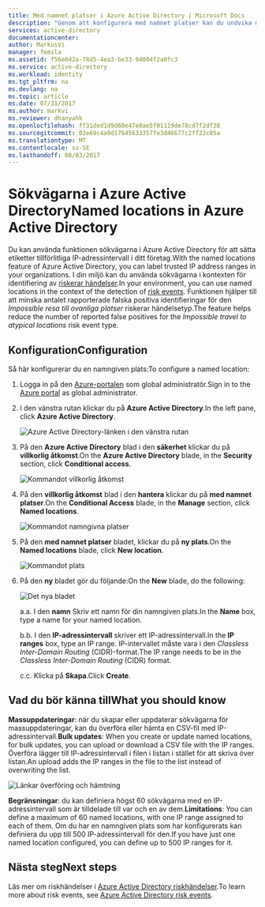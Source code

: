 ```yaml
---
title: Med namnet platser i Azure Active Directory | Microsoft Docs
description: "Genom att konfigurera med namnet platser kan du undvika med IP-adresser som ägs av organisationen generera falska positiva identifieringar för Impossible reser till ovanliga platser risk händelsetyp."
services: active-directory
documentationcenter: 
author: MarkusVi
manager: femila
ms.assetid: f56e042a-78d5-4ea3-be33-94004f2a0fc3
ms.service: active-directory
ms.workload: identity
ms.tgt_pltfrm: na
ms.devlang: na
ms.topic: article
ms.date: 07/31/2017
ms.author: markvi
ms.reviewer: dhanyahk
ms.openlocfilehash: ff31ded1d9d60e47e0ae5f01119de78cd7f2df38
ms.sourcegitcommit: 02e69c4a9d17645633357fe3d46677c2ff22c85a
ms.translationtype: MT
ms.contentlocale: sv-SE
ms.lasthandoff: 08/03/2017
---
```

# <a name="named-locations-in-azure-active-directory"></a><span data-ttu-id="55571-103">Sökvägarna i Azure Active Directory</span><span class="sxs-lookup"><span data-stu-id="55571-103">Named locations in Azure Active Directory</span></span>

<span data-ttu-id="55571-104">Du kan använda funktionen sökvägarna i Azure Active Directory för att sätta etiketter tillförlitliga IP-adressintervall i ditt företag.</span><span class="sxs-lookup"><span data-stu-id="55571-104">With the named locations feature of Azure Active Directory, you can label trusted IP address ranges in your organizations.</span></span> <span data-ttu-id="55571-105">I din miljö kan du använda sökvägarna i kontexten för identifiering av [riskerar händelser](active-directory-reporting-risk-events.md).</span><span class="sxs-lookup"><span data-stu-id="55571-105">In your environment, you can use named locations in the context of the detection of [risk events](active-directory-reporting-risk-events.md).</span></span> <span data-ttu-id="55571-106">Funktionen hjälper till att minska antalet rapporterade falska positiva identifieringar för den *Impossible resa till ovanliga platser* riskerar händelsetyp.</span><span class="sxs-lookup"><span data-stu-id="55571-106">The feature helps reduce the number of reported false positives for the *Impossible travel to atypical locations* risk event type.</span></span> 

## <a name="configuration"></a><span data-ttu-id="55571-107">Konfiguration</span><span class="sxs-lookup"><span data-stu-id="55571-107">Configuration</span></span>

<span data-ttu-id="55571-108">Så här konfigurerar du en namngiven plats:</span><span class="sxs-lookup"><span data-stu-id="55571-108">To configure a named location:</span></span>

1. <span data-ttu-id="55571-109">Logga in på den [Azure-portalen](https://portal.azure.com) som global administratör.</span><span class="sxs-lookup"><span data-stu-id="55571-109">Sign in to the [Azure portal](https://portal.azure.com) as global administrator.</span></span>

2. <span data-ttu-id="55571-110">I den vänstra rutan klickar du på **Azure Active Directory**.</span><span class="sxs-lookup"><span data-stu-id="55571-110">In the left pane, click **Azure Active Directory**.</span></span>

    ![Azure Active Directory-länken i den vänstra rutan](./media/active-directory-named-locations/01.png)

3. <span data-ttu-id="55571-112">På den **Azure Active Directory** blad i den **säkerhet** klickar du på **villkorlig åtkomst**.</span><span class="sxs-lookup"><span data-stu-id="55571-112">On the **Azure Active Directory** blade, in the **Security** section, click **Conditional access**.</span></span>

    ![Kommandot villkorlig åtkomst](./media/active-directory-named-locations/05.png)


4. <span data-ttu-id="55571-114">På den **villkorlig åtkomst** blad i den **hantera** klickar du på **med namnet platser**.</span><span class="sxs-lookup"><span data-stu-id="55571-114">On the **Conditional Access** blade, in the **Manage** section, click **Named locations**.</span></span>

    ![Kommandot namngivna platser](./media/active-directory-named-locations/06.png)


5. <span data-ttu-id="55571-116">På den **med namnet platser** bladet, klickar du på **ny plats**.</span><span class="sxs-lookup"><span data-stu-id="55571-116">On the **Named locations** blade, click **New location**.</span></span>

    ![Kommandot plats](./media/active-directory-named-locations/07.png)


6. <span data-ttu-id="55571-118">På den **ny** bladet gör du följande:</span><span class="sxs-lookup"><span data-stu-id="55571-118">On the **New** blade, do the following:</span></span>

    ![Det nya bladet](./media/active-directory-named-locations/08.png)

    <span data-ttu-id="55571-120">a.</span><span class="sxs-lookup"><span data-stu-id="55571-120">a.</span></span> <span data-ttu-id="55571-121">I den **namn** Skriv ett namn för din namngiven plats.</span><span class="sxs-lookup"><span data-stu-id="55571-121">In the **Name** box, type a name for your named location.</span></span>

    <span data-ttu-id="55571-122">b.</span><span class="sxs-lookup"><span data-stu-id="55571-122">b.</span></span> <span data-ttu-id="55571-123">I den **IP-adressintervall** skriver ett IP-adressintervall.</span><span class="sxs-lookup"><span data-stu-id="55571-123">In the **IP ranges** box, type an IP range.</span></span> <span data-ttu-id="55571-124">IP-intervallet måste vara i den *Classless Inter-Domain Routing* (CIDR)-format.</span><span class="sxs-lookup"><span data-stu-id="55571-124">The IP range needs to be in the *Classless Inter-Domain Routing* (CIDR) format.</span></span>  

    <span data-ttu-id="55571-125">c.</span><span class="sxs-lookup"><span data-stu-id="55571-125">c.</span></span> <span data-ttu-id="55571-126">Klicka på **Skapa**.</span><span class="sxs-lookup"><span data-stu-id="55571-126">Click **Create**.</span></span>



## <a name="what-you-should-know"></a><span data-ttu-id="55571-127">Vad du bör känna till</span><span class="sxs-lookup"><span data-stu-id="55571-127">What you should know</span></span>

<span data-ttu-id="55571-128">**Massuppdateringar**: när du skapar eller uppdaterar sökvägarna för massuppdateringar, kan du överföra eller hämta en CSV-fil med IP-adressintervall.</span><span class="sxs-lookup"><span data-stu-id="55571-128">**Bulk updates**: When you create or update named locations, for bulk updates, you can upload or download a CSV file with the IP ranges.</span></span> <span data-ttu-id="55571-129">Överföra lägger till IP-adressintervall i filen i listan i stället för att skriva över listan.</span><span class="sxs-lookup"><span data-stu-id="55571-129">An upload adds the IP ranges in the file to the list instead of overwriting the list.</span></span>

![Länkar överföring och hämtning](./media/active-directory-named-locations/09.png)


<span data-ttu-id="55571-131">**Begränsningar**: du kan definiera högst 60 sökvägarna med en IP-adressintervall som är tilldelade till var och en av dem.</span><span class="sxs-lookup"><span data-stu-id="55571-131">**Limitations**: You can define a maximum of 60 named locations, with one IP range assigned to each of them.</span></span> <span data-ttu-id="55571-132">Om du har en namngiven plats som har konfigurerats kan definiera du upp till 500 IP-adressintervall för den.</span><span class="sxs-lookup"><span data-stu-id="55571-132">If you have just one named location configured, you can define up to 500 IP ranges for it.</span></span>


## <a name="next-steps"></a><span data-ttu-id="55571-133">Nästa steg</span><span class="sxs-lookup"><span data-stu-id="55571-133">Next steps</span></span>

<span data-ttu-id="55571-134">Läs mer om riskhändelser i [Azure Active Directory riskhändelser](active-directory-reporting-risk-events.md).</span><span class="sxs-lookup"><span data-stu-id="55571-134">To learn more about risk events, see [Azure Active Directory risk events](active-directory-reporting-risk-events.md).</span></span>


